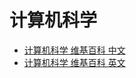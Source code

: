 # 计算机科学

- [计算机科学 维基百科 中文](https://zh.wikipedia.org/wiki/%E8%AE%A1%E7%AE%97%E6%9C%BA%E7%A7%91%E5%AD%A6)
- [计算机科学 维基百科 英文](https://en.wikipedia.org/wiki/Computer_science)